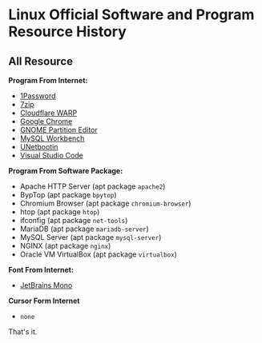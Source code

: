 Linux Official Software and Program Resource History
====================================================
## All Resource
**Program From Internet:**
- [1Password](https://1password.com/downloads/linux/)
- [7zip](https://www.7-zip.org/download.html)
- [Cloudflare WARP](https://developers.cloudflare.com/warp-client/get-started/linux/)
- [Google Chrome](https://www.google.com/chrome/)
- [GNOME Partition Editor](https://gparted.org/)
- [MySQL Workbench](https://www.mysql.com/products/workbench/)
- [UNetbootin](http://unetbootin.github.io/)
- [Visual Studio Code](https://code.visualstudio.com/)

**Program From Software Package:**
- Apache HTTP Server (apt package `apache2`)
- BypTop (apt package `bpytop`)
- Chromium Browser (apt package `chromium-browser`)
- htop (apt package `htop`)
- ifconfig (apt package `net-tools`)
- MariaDB (apt package `mariadb-server`)
- MySQL Server (apt package `mysql-server`)
- NGINX (apt package `nginx`)
- Oracle VM VirtualBox (apt package `virtualbox`)

**Font From Internet:**
- [JetBrains Mono](https://www.jetbrains.com/lp/mono/)

**Cursor Form Internet**
- `none`

That's it.
